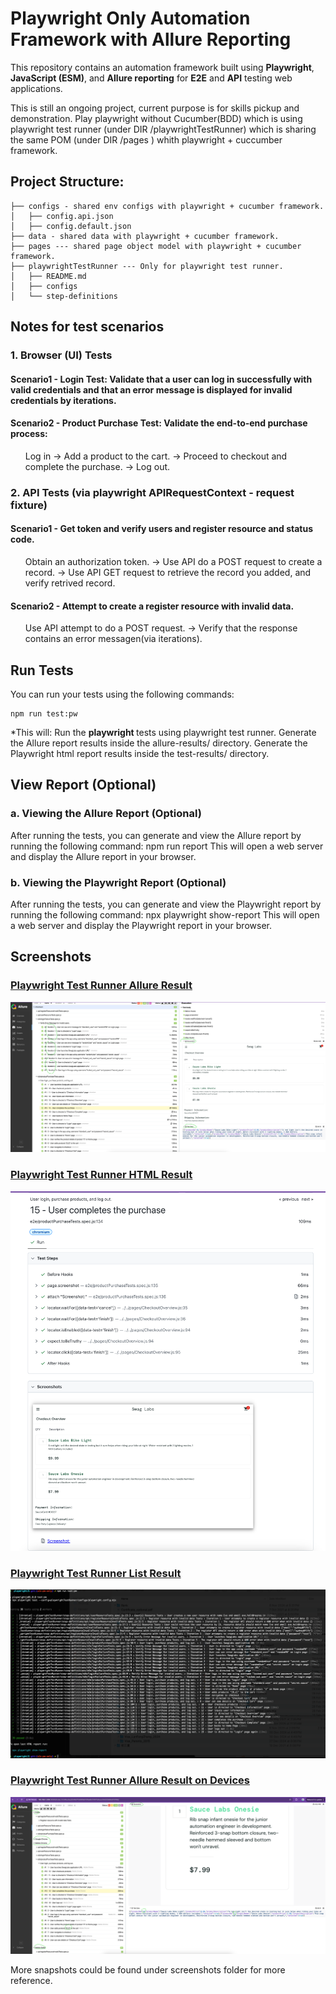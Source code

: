 <h1> Playwright Only Automation Framework with Allure Reporting</h1>
<p>This repository contains an automation framework built using <strong>Playwright</strong>, <strong>JavaScript (ESM)</strong>, and <strong>Allure reporting</strong> for <strong>E2E</strong> and <strong>API</strong> testing web applications.</p>

<p>This is still an ongoing project, current purpose is for skills pickup and demonstration. Play playwright without Cucumber(BDD) which is using playwright test runner (under DIR <project root>/playwrightTestRunner) which is sharing the same POM (under DIR <project root>/pages ) whith playwright + cuccumber framework.

## Project Structure:
```
├── configs - shared env configs with playwright + cucumber framework.
│   ├── config.api.json
│   ├── config.default.json
├── data - shared data with playwright + cucumber framework.
├── pages --- shared page object model with playwright + cucumber framework.
├── playwrightTestRunner --- Only for playwright test runner.
│   ├── README.md
│   ├── configs
│   └── step-definitions
```

</p>

<h2> Notes for test scenarios </h2>
<h3> 1. Browser (UI) Tests </h3>
<h4>Scenario1 - Login Test: Validate that a user can log in successfully with valid credentials
and that an error message is displayed for invalid credentials by iterations.</h4>

<h4>Scenario2 - Product Purchase Test: Validate the end-to-end purchase process:</h4>
<ul>
Log in -> Add a product to the cart. -> Proceed to checkout and complete the purchase. -> Log out.
</ul>

<h3> 2. API Tests (via playwright APIRequestContext - request fixture) </h3>
<h4>Scenario1 - Get token and verify users and register resource and status code.</h4>
<ul>
Obtain an authorization token. -> Use API do a POST request to create a record. -> Use API GET request to retrieve the record you added, and verify retrived record.
</ul>
<h4>Scenario2 - Attempt to create a register resource with invalid data.</h4>
<ul>
Use API attempt to do a POST request. -> Verify that the response contains an error messagen(via iterations).
</ul>

<h2> Run Tests</h2>
You can run your tests using the following commands:

    npm run test:pw
*This will:
    Run the <strong>playwright </strong> tests using playwright test runner.
    Generate the Allure report results inside the allure-results/ directory.
    Generate the Playwright html report results inside the test-results/ directory.


<h2> View Report (Optional) </h2>
<h3> a. Viewing the Allure Report (Optional) </h3>
After running the tests, you can generate and view the Allure report by running the following command:
    npm run report
This will open a web server and display the Allure report in your browser.


<h3> b. Viewing the Playwright Report (Optional) </h3>
After running the tests, you can generate and view the Playwright report by running the following command:
    npx playwright show-report
This will open a web server and display the Playwright report in your browser.


<h2> Screenshots </h2>

### [Playwright Test Runner Allure Result](../screenshots/PlaywrightTestRunner_allure.png)
![](../screenshots/PlaywrightTestRunner_allure.png)


### [Playwright Test Runner HTML Result](../screenshots/PlaywrightTestRunner_html.png)
![](../screenshots/PlaywrightTestRunner_html.png)


### [Playwright Test Runner List Result](../screenshots/PlaywrightTestRunner_list.png)
![](../screenshots/PlaywrightTestRunner_list.png)

### [Playwright Test Runner Allure Result on Devices](../screenshots/PlaywrightTestRunner_allure_devices.png)
![](../screenshots/PlaywrightTestRunner_allure_devices.png)


More snapshots could be found under screenshots folder for more reference.
